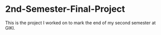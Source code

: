 # 2nd-Semester-Final-Project
This is the project I worked on to mark the end of my second semester at GIKI.
